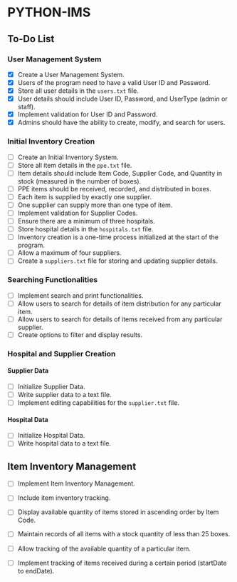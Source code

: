 # PYTHON-IMS


## To-Do List

### User Management System
- [x] Create a User Management System.
- [x] Users of the program need to have a valid User ID and Password.
- [x] Store all user details in the `users.txt` file.
- [x] User details should include User ID, Password, and UserType (admin or staff).
- [x] Implement validation for User ID and Password.
- [x] Admins should have the ability to create, modify, and search for users.

### Initial Inventory Creation
- [ ] Create an Initial Inventory System.
- [ ] Store all item details in the `ppe.txt` file.
- [ ] Item details should include Item Code, Supplier Code, and Quantity in stock (measured in the number of boxes).
- [ ] PPE items should be received, recorded, and distributed in boxes.
- [ ] Each item is supplied by exactly one supplier.
- [ ] One supplier can supply more than one type of item.
- [ ] Implement validation for Supplier Codes.
- [ ] Ensure there are a minimum of three hospitals.
- [ ] Store hospital details in the `hospitals.txt` file.
- [ ] Inventory creation is a one-time process initialized at the start of the program.
- [ ] Allow a maximum of four suppliers.
- [ ] Create a `suppliers.txt` file for storing and updating supplier details.

### Searching Functionalities
- [ ] Implement search and print functionalities.
- [ ] Allow users to search for details of item distribution for any particular item.
- [ ] Allow users to search for details of items received from any particular supplier.
- [ ] Create options to filter and display results.

### Hospital and Supplier Creation
#### Supplier Data
- [ ] Initialize Supplier Data.
- [ ] Write supplier data to a text file.
- [ ] Implement editing capabilities for the `supplier.txt` file.

#### Hospital Data
- [ ] Initialize Hospital Data.
- [ ] Write hospital data to a text file.

## Item Inventory Management
- [ ] Implement Item Inventory Management.
- [ ] Include item inventory tracking.
- [ ] Display available quantity of items stored in ascending order by Item Code.
- [ ] Maintain records of all items with a stock quantity of less than 25 boxes.
- [ ] Allow tracking of the available quantity of a particular item.
- [ ] Implement tracking of items received during a certain period (startDate to endDate).

